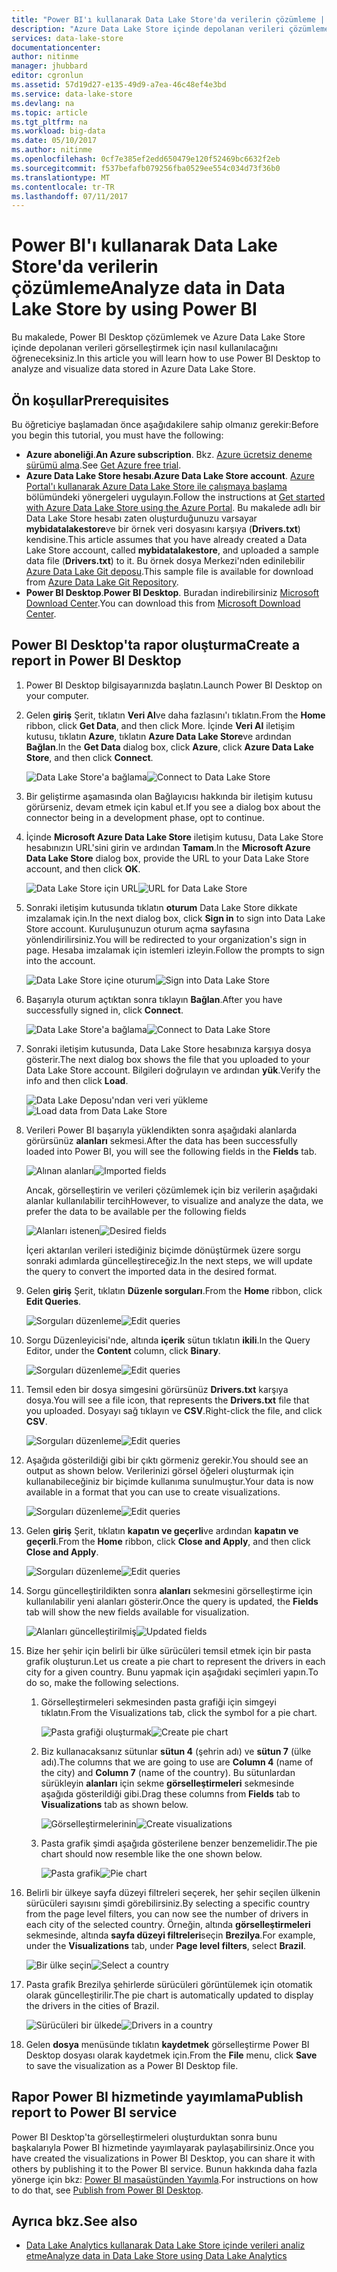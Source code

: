 ```yaml
---
title: "Power BI'ı kullanarak Data Lake Store'da verilerin çözümleme | Microsoft Docs"
description: "Azure Data Lake Store içinde depolanan verileri çözümlemek için Power BI'ı kullanın"
services: data-lake-store
documentationcenter: 
author: nitinme
manager: jhubbard
editor: cgronlun
ms.assetid: 57d19d27-e135-49d9-a7ea-46c48ef4e3bd
ms.service: data-lake-store
ms.devlang: na
ms.topic: article
ms.tgt_pltfrm: na
ms.workload: big-data
ms.date: 05/10/2017
ms.author: nitinme
ms.openlocfilehash: 0cf7e385ef2edd650479e120f52469bc6632f2eb
ms.sourcegitcommit: f537befafb079256fba0529ee554c034d73f36b0
ms.translationtype: MT
ms.contentlocale: tr-TR
ms.lasthandoff: 07/11/2017
---
```

# <a name="analyze-data-in-data-lake-store-by-using-power-bi"></a><span data-ttu-id="8ca64-103">Power BI'ı kullanarak Data Lake Store'da verilerin çözümleme</span><span class="sxs-lookup"><span data-stu-id="8ca64-103">Analyze data in Data Lake Store by using Power BI</span></span>
<span data-ttu-id="8ca64-104">Bu makalede, Power BI Desktop çözümlemek ve Azure Data Lake Store içinde depolanan verileri görselleştirmek için nasıl kullanılacağını öğreneceksiniz.</span><span class="sxs-lookup"><span data-stu-id="8ca64-104">In this article you will learn how to use Power BI Desktop to analyze and visualize data stored in Azure Data Lake Store.</span></span>

## <a name="prerequisites"></a><span data-ttu-id="8ca64-105">Ön koşullar</span><span class="sxs-lookup"><span data-stu-id="8ca64-105">Prerequisites</span></span>
<span data-ttu-id="8ca64-106">Bu öğreticiye başlamadan önce aşağıdakilere sahip olmanız gerekir:</span><span class="sxs-lookup"><span data-stu-id="8ca64-106">Before you begin this tutorial, you must have the following:</span></span>

* <span data-ttu-id="8ca64-107">**Azure aboneliği**.</span><span class="sxs-lookup"><span data-stu-id="8ca64-107">**An Azure subscription**.</span></span> <span data-ttu-id="8ca64-108">Bkz. [Azure ücretsiz deneme sürümü alma](https://azure.microsoft.com/pricing/free-trial/).</span><span class="sxs-lookup"><span data-stu-id="8ca64-108">See [Get Azure free trial](https://azure.microsoft.com/pricing/free-trial/).</span></span>
* <span data-ttu-id="8ca64-109">**Azure Data Lake Store hesabı**.</span><span class="sxs-lookup"><span data-stu-id="8ca64-109">**Azure Data Lake Store account**.</span></span> <span data-ttu-id="8ca64-110">[Azure Portal'ı kullanarak Azure Data Lake Store ile çalışmaya başlama](data-lake-store-get-started-portal.md) bölümündeki yönergeleri uygulayın.</span><span class="sxs-lookup"><span data-stu-id="8ca64-110">Follow the instructions at [Get started with Azure Data Lake Store using the Azure Portal](data-lake-store-get-started-portal.md).</span></span> <span data-ttu-id="8ca64-111">Bu makalede adlı bir Data Lake Store hesabı zaten oluşturduğunuzu varsayar **mybidatalakestore**ve bir örnek veri dosyasını karşıya (**Drivers.txt**) kendisine.</span><span class="sxs-lookup"><span data-stu-id="8ca64-111">This article assumes that you have already created a Data Lake Store account, called **mybidatalakestore**, and uploaded a sample data file (**Drivers.txt**) to it.</span></span> <span data-ttu-id="8ca64-112">Bu örnek dosya Merkezi'nden edinilebilir [Azure Data Lake Git deposu](https://github.com/Azure/usql/tree/master/Examples/Samples/Data/AmbulanceData/Drivers.txt).</span><span class="sxs-lookup"><span data-stu-id="8ca64-112">This sample file is available for download from [Azure Data Lake Git Repository](https://github.com/Azure/usql/tree/master/Examples/Samples/Data/AmbulanceData/Drivers.txt).</span></span>
* <span data-ttu-id="8ca64-113">**Power BI Desktop**.</span><span class="sxs-lookup"><span data-stu-id="8ca64-113">**Power BI Desktop**.</span></span> <span data-ttu-id="8ca64-114">Buradan indirebilirsiniz [Microsoft Download Center](https://www.microsoft.com/en-us/download/details.aspx?id=45331).</span><span class="sxs-lookup"><span data-stu-id="8ca64-114">You can download this from [Microsoft Download Center](https://www.microsoft.com/en-us/download/details.aspx?id=45331).</span></span> 

## <a name="create-a-report-in-power-bi-desktop"></a><span data-ttu-id="8ca64-115">Power BI Desktop'ta rapor oluşturma</span><span class="sxs-lookup"><span data-stu-id="8ca64-115">Create a report in Power BI Desktop</span></span>
1. <span data-ttu-id="8ca64-116">Power BI Desktop bilgisayarınızda başlatın.</span><span class="sxs-lookup"><span data-stu-id="8ca64-116">Launch Power BI Desktop on your computer.</span></span>
2. <span data-ttu-id="8ca64-117">Gelen **giriş** Şerit, tıklatın **Veri Al**ve daha fazlasını'ı tıklatın.</span><span class="sxs-lookup"><span data-stu-id="8ca64-117">From the **Home** ribbon, click **Get Data**, and then click More.</span></span> <span data-ttu-id="8ca64-118">İçinde **Veri Al** iletişim kutusu, tıklatın **Azure**, tıklatın **Azure Data Lake Store**ve ardından **Bağlan**.</span><span class="sxs-lookup"><span data-stu-id="8ca64-118">In the **Get Data** dialog box, click **Azure**, click **Azure Data Lake Store**, and then click **Connect**.</span></span>
   
    <span data-ttu-id="8ca64-119">![Data Lake Store'a bağlama](./media/data-lake-store-power-bi/get-data-lake-store-account.png "Data Lake Store'a bağlama")</span><span class="sxs-lookup"><span data-stu-id="8ca64-119">![Connect to Data Lake Store](./media/data-lake-store-power-bi/get-data-lake-store-account.png "Connect to Data Lake Store")</span></span>
3. <span data-ttu-id="8ca64-120">Bir geliştirme aşamasında olan Bağlayıcısı hakkında bir iletişim kutusu görürseniz, devam etmek için kabul et.</span><span class="sxs-lookup"><span data-stu-id="8ca64-120">If you see a dialog box about the connector being in a development phase, opt to continue.</span></span>
4. <span data-ttu-id="8ca64-121">İçinde **Microsoft Azure Data Lake Store** iletişim kutusu, Data Lake Store hesabınızın URL'sini girin ve ardından **Tamam**.</span><span class="sxs-lookup"><span data-stu-id="8ca64-121">In the **Microsoft Azure Data Lake Store** dialog box, provide the URL to your Data Lake Store account, and then click **OK**.</span></span>
   
    <span data-ttu-id="8ca64-122">![Data Lake Store için URL](./media/data-lake-store-power-bi/get-data-lake-store-account-url.png "Data Lake Store için URL")</span><span class="sxs-lookup"><span data-stu-id="8ca64-122">![URL for Data Lake Store](./media/data-lake-store-power-bi/get-data-lake-store-account-url.png "URL for Data Lake Store")</span></span>
5. <span data-ttu-id="8ca64-123">Sonraki iletişim kutusunda tıklatın **oturum** Data Lake Store dikkate imzalamak için.</span><span class="sxs-lookup"><span data-stu-id="8ca64-123">In the next dialog box, click **Sign in** to sign into Data Lake Store account.</span></span> <span data-ttu-id="8ca64-124">Kuruluşunuzun oturum açma sayfasına yönlendirilirsiniz.</span><span class="sxs-lookup"><span data-stu-id="8ca64-124">You will be redirected to your organization's sign in page.</span></span> <span data-ttu-id="8ca64-125">Hesaba imzalamak için istemleri izleyin.</span><span class="sxs-lookup"><span data-stu-id="8ca64-125">Follow the prompts to sign into the account.</span></span>
   
    <span data-ttu-id="8ca64-126">![Data Lake Store içine oturum](./media/data-lake-store-power-bi/get-data-lake-store-account-signin.png "oturum Data Lake Store açın")</span><span class="sxs-lookup"><span data-stu-id="8ca64-126">![Sign into Data Lake Store](./media/data-lake-store-power-bi/get-data-lake-store-account-signin.png "Sign into Data Lake Store")</span></span>
6. <span data-ttu-id="8ca64-127">Başarıyla oturum açtıktan sonra tıklayın **Bağlan**.</span><span class="sxs-lookup"><span data-stu-id="8ca64-127">After you have successfully signed in, click **Connect**.</span></span>
   
    <span data-ttu-id="8ca64-128">![Data Lake Store'a bağlama](./media/data-lake-store-power-bi/get-data-lake-store-account-connect.png "Data Lake Store'a bağlama")</span><span class="sxs-lookup"><span data-stu-id="8ca64-128">![Connect to Data Lake Store](./media/data-lake-store-power-bi/get-data-lake-store-account-connect.png "Connect to Data Lake Store")</span></span>
7. <span data-ttu-id="8ca64-129">Sonraki iletişim kutusunda, Data Lake Store hesabınıza karşıya dosya gösterir.</span><span class="sxs-lookup"><span data-stu-id="8ca64-129">The next dialog box shows the file that you uploaded to your Data Lake Store account.</span></span> <span data-ttu-id="8ca64-130">Bilgileri doğrulayın ve ardından **yük**.</span><span class="sxs-lookup"><span data-stu-id="8ca64-130">Verify the info and then click **Load**.</span></span>
   
    <span data-ttu-id="8ca64-131">![Data Lake Deposu'ndan veri veri yükleme](./media/data-lake-store-power-bi/get-data-lake-store-account-load.png "veri Data Lake Deposu'ndan veri yükleme")</span><span class="sxs-lookup"><span data-stu-id="8ca64-131">![Load data from Data Lake Store](./media/data-lake-store-power-bi/get-data-lake-store-account-load.png "Load data from Data Lake Store")</span></span>
8. <span data-ttu-id="8ca64-132">Verileri Power BI başarıyla yüklendikten sonra aşağıdaki alanlarda görürsünüz **alanları** sekmesi.</span><span class="sxs-lookup"><span data-stu-id="8ca64-132">After the data has been successfully loaded into Power BI, you will see the following fields in the **Fields** tab.</span></span>
   
    <span data-ttu-id="8ca64-133">![Alınan alanları](./media/data-lake-store-power-bi/imported-fields.png "içe alanlar")</span><span class="sxs-lookup"><span data-stu-id="8ca64-133">![Imported fields](./media/data-lake-store-power-bi/imported-fields.png "Imported fields")</span></span>
   
    <span data-ttu-id="8ca64-134">Ancak, görselleştirin ve verileri çözümlemek için biz verilerin aşağıdaki alanlar kullanılabilir tercih</span><span class="sxs-lookup"><span data-stu-id="8ca64-134">However, to visualize and analyze the data, we prefer the data to be available per the following fields</span></span>
   
    <span data-ttu-id="8ca64-135">![Alanları istenen](./media/data-lake-store-power-bi/desired-fields.png "alanları istenen")</span><span class="sxs-lookup"><span data-stu-id="8ca64-135">![Desired fields](./media/data-lake-store-power-bi/desired-fields.png "Desired fields")</span></span>
   
    <span data-ttu-id="8ca64-136">İçeri aktarılan verileri istediğiniz biçimde dönüştürmek üzere sorgu sonraki adımlarda güncelleştireceğiz.</span><span class="sxs-lookup"><span data-stu-id="8ca64-136">In the next steps, we will update the query to convert the imported data in the desired format.</span></span>
9. <span data-ttu-id="8ca64-137">Gelen **giriş** Şerit, tıklatın **Düzenle sorguları**.</span><span class="sxs-lookup"><span data-stu-id="8ca64-137">From the **Home** ribbon, click **Edit Queries**.</span></span>
   
    <span data-ttu-id="8ca64-138">![Sorguları düzenleme](./media/data-lake-store-power-bi/edit-queries.png "sorgularını düzenleme")</span><span class="sxs-lookup"><span data-stu-id="8ca64-138">![Edit queries](./media/data-lake-store-power-bi/edit-queries.png "Edit queries")</span></span>
10. <span data-ttu-id="8ca64-139">Sorgu Düzenleyicisi'nde, altında **içerik** sütun tıklatın **ikili**.</span><span class="sxs-lookup"><span data-stu-id="8ca64-139">In the Query Editor, under the **Content** column, click **Binary**.</span></span>
    
    <span data-ttu-id="8ca64-140">![Sorguları düzenleme](./media/data-lake-store-power-bi/convert-query1.png "sorgularını düzenleme")</span><span class="sxs-lookup"><span data-stu-id="8ca64-140">![Edit queries](./media/data-lake-store-power-bi/convert-query1.png "Edit queries")</span></span>
11. <span data-ttu-id="8ca64-141">Temsil eden bir dosya simgesini görürsünüz **Drivers.txt** karşıya dosya.</span><span class="sxs-lookup"><span data-stu-id="8ca64-141">You will see a file icon, that represents the **Drivers.txt** file that you uploaded.</span></span> <span data-ttu-id="8ca64-142">Dosyayı sağ tıklayın ve **CSV**.</span><span class="sxs-lookup"><span data-stu-id="8ca64-142">Right-click the file, and click **CSV**.</span></span>    
    
    <span data-ttu-id="8ca64-143">![Sorguları düzenleme](./media/data-lake-store-power-bi/convert-query2.png "sorgularını düzenleme")</span><span class="sxs-lookup"><span data-stu-id="8ca64-143">![Edit queries](./media/data-lake-store-power-bi/convert-query2.png "Edit queries")</span></span>
12. <span data-ttu-id="8ca64-144">Aşağıda gösterildiği gibi bir çıktı görmeniz gerekir.</span><span class="sxs-lookup"><span data-stu-id="8ca64-144">You should see an output as shown below.</span></span> <span data-ttu-id="8ca64-145">Verilerinizi görsel öğeleri oluşturmak için kullanabileceğiniz bir biçimde kullanıma sunulmuştur.</span><span class="sxs-lookup"><span data-stu-id="8ca64-145">Your data is now available in a format that you can use to create visualizations.</span></span>
    
    <span data-ttu-id="8ca64-146">![Sorguları düzenleme](./media/data-lake-store-power-bi/convert-query3.png "sorgularını düzenleme")</span><span class="sxs-lookup"><span data-stu-id="8ca64-146">![Edit queries](./media/data-lake-store-power-bi/convert-query3.png "Edit queries")</span></span>
13. <span data-ttu-id="8ca64-147">Gelen **giriş** Şerit, tıklatın **kapatın ve geçerli**ve ardından **kapatın ve geçerli**.</span><span class="sxs-lookup"><span data-stu-id="8ca64-147">From the **Home** ribbon, click **Close and Apply**, and then click **Close and Apply**.</span></span>
    
    <span data-ttu-id="8ca64-148">![Sorguları düzenleme](./media/data-lake-store-power-bi/load-edited-query.png "sorgularını düzenleme")</span><span class="sxs-lookup"><span data-stu-id="8ca64-148">![Edit queries](./media/data-lake-store-power-bi/load-edited-query.png "Edit queries")</span></span>
14. <span data-ttu-id="8ca64-149">Sorgu güncelleştirildikten sonra **alanları** sekmesini görselleştirme için kullanılabilir yeni alanları gösterir.</span><span class="sxs-lookup"><span data-stu-id="8ca64-149">Once the query is updated, the **Fields** tab will show the new fields available for visualization.</span></span>
    
    <span data-ttu-id="8ca64-150">![Alanları güncelleştirilmiş](./media/data-lake-store-power-bi/updated-query-fields.png "alanları güncelleştirildi")</span><span class="sxs-lookup"><span data-stu-id="8ca64-150">![Updated fields](./media/data-lake-store-power-bi/updated-query-fields.png "Updated fields")</span></span>
15. <span data-ttu-id="8ca64-151">Bize her şehir için belirli bir ülke sürücüleri temsil etmek için bir pasta grafik oluşturun.</span><span class="sxs-lookup"><span data-stu-id="8ca64-151">Let us create a pie chart to represent the drivers in each city for a given country.</span></span> <span data-ttu-id="8ca64-152">Bunu yapmak için aşağıdaki seçimleri yapın.</span><span class="sxs-lookup"><span data-stu-id="8ca64-152">To do so, make the following selections.</span></span>
    
    1. <span data-ttu-id="8ca64-153">Görselleştirmeleri sekmesinden pasta grafiği için simgeyi tıklatın.</span><span class="sxs-lookup"><span data-stu-id="8ca64-153">From the Visualizations tab, click the symbol for a pie chart.</span></span>
       
        <span data-ttu-id="8ca64-154">![Pasta grafiği oluşturmak](./media/data-lake-store-power-bi/create-pie-chart.png "pasta grafik oluşturma")</span><span class="sxs-lookup"><span data-stu-id="8ca64-154">![Create pie chart](./media/data-lake-store-power-bi/create-pie-chart.png "Create pie chart")</span></span>
    2. <span data-ttu-id="8ca64-155">Biz kullanacaksanız sütunlar **sütun 4** (şehrin adı) ve **sütun 7** (ülke adı).</span><span class="sxs-lookup"><span data-stu-id="8ca64-155">The columns that we are going to use are **Column 4** (name of the city) and **Column 7** (name of the country).</span></span> <span data-ttu-id="8ca64-156">Bu sütunlardan sürükleyin **alanları** için sekme **görselleştirmeleri** sekmesinde aşağıda gösterildiği gibi.</span><span class="sxs-lookup"><span data-stu-id="8ca64-156">Drag these columns from **Fields** tab to **Visualizations** tab as shown below.</span></span>
       
        <span data-ttu-id="8ca64-157">![Görselleştirmelerinin](./media/data-lake-store-power-bi/create-visualizations.png "görselleştirmeler oluşturun")</span><span class="sxs-lookup"><span data-stu-id="8ca64-157">![Create visualizations](./media/data-lake-store-power-bi/create-visualizations.png "Create visualizations")</span></span>
    3. <span data-ttu-id="8ca64-158">Pasta grafik şimdi aşağıda gösterilene benzer benzemelidir.</span><span class="sxs-lookup"><span data-stu-id="8ca64-158">The pie chart should now resemble like the one shown below.</span></span>
       
        <span data-ttu-id="8ca64-159">![Pasta grafik](./media/data-lake-store-power-bi/pie-chart.png "görselleştirmeler oluşturun")</span><span class="sxs-lookup"><span data-stu-id="8ca64-159">![Pie chart](./media/data-lake-store-power-bi/pie-chart.png "Create visualizations")</span></span>
16. <span data-ttu-id="8ca64-160">Belirli bir ülkeye sayfa düzeyi filtreleri seçerek, her şehir seçilen ülkenin sürücüleri sayısını şimdi görebilirsiniz.</span><span class="sxs-lookup"><span data-stu-id="8ca64-160">By selecting a specific country from the page level filters, you can now see the number of drivers in each city of the selected country.</span></span> <span data-ttu-id="8ca64-161">Örneğin, altında **görselleştirmeleri** sekmesinde, altında **sayfa düzeyi filtreleri**seçin **Brezilya**.</span><span class="sxs-lookup"><span data-stu-id="8ca64-161">For example, under the **Visualizations** tab, under **Page level filters**, select **Brazil**.</span></span>
    
    <span data-ttu-id="8ca64-162">![Bir ülke seçin](./media/data-lake-store-power-bi/select-country.png "bir ülke seçin")</span><span class="sxs-lookup"><span data-stu-id="8ca64-162">![Select a country](./media/data-lake-store-power-bi/select-country.png "Select a country")</span></span>
17. <span data-ttu-id="8ca64-163">Pasta grafik Brezilya şehirlerde sürücüleri görüntülemek için otomatik olarak güncelleştirilir.</span><span class="sxs-lookup"><span data-stu-id="8ca64-163">The pie chart is automatically updated to display the drivers in the cities of Brazil.</span></span>
    
    <span data-ttu-id="8ca64-164">![Sürücüleri bir ülkede](./media/data-lake-store-power-bi/driver-per-country.png "ülke başına sürücüleri")</span><span class="sxs-lookup"><span data-stu-id="8ca64-164">![Drivers in a country](./media/data-lake-store-power-bi/driver-per-country.png "Drivers per country")</span></span>
18. <span data-ttu-id="8ca64-165">Gelen **dosya** menüsünde tıklatın **kaydetmek** görselleştirme Power BI Desktop dosyası olarak kaydetmek için.</span><span class="sxs-lookup"><span data-stu-id="8ca64-165">From the **File** menu, click **Save** to save the visualization as a Power BI Desktop file.</span></span>

## <a name="publish-report-to-power-bi-service"></a><span data-ttu-id="8ca64-166">Rapor Power BI hizmetinde yayımlama</span><span class="sxs-lookup"><span data-stu-id="8ca64-166">Publish report to Power BI service</span></span>
<span data-ttu-id="8ca64-167">Power BI Desktop'ta görselleştirmeleri oluşturduktan sonra bunu başkalarıyla Power BI hizmetinde yayımlayarak paylaşabilirsiniz.</span><span class="sxs-lookup"><span data-stu-id="8ca64-167">Once you have created the visualizations in Power BI Desktop, you can share it with others by publishing it to the Power BI service.</span></span> <span data-ttu-id="8ca64-168">Bunun hakkında daha fazla yönerge için bkz: [Power BI masaüstünden Yayımla](https://powerbi.microsoft.com/documentation/powerbi-desktop-upload-desktop-files/).</span><span class="sxs-lookup"><span data-stu-id="8ca64-168">For instructions on how to do that, see [Publish from Power BI Desktop](https://powerbi.microsoft.com/documentation/powerbi-desktop-upload-desktop-files/).</span></span>

## <a name="see-also"></a><span data-ttu-id="8ca64-169">Ayrıca bkz.</span><span class="sxs-lookup"><span data-stu-id="8ca64-169">See also</span></span>
* [<span data-ttu-id="8ca64-170">Data Lake Analytics kullanarak Data Lake Store içinde verileri analiz etme</span><span class="sxs-lookup"><span data-stu-id="8ca64-170">Analyze data in Data Lake Store using Data Lake Analytics</span></span>](../data-lake-analytics/data-lake-analytics-get-started-portal.md)


